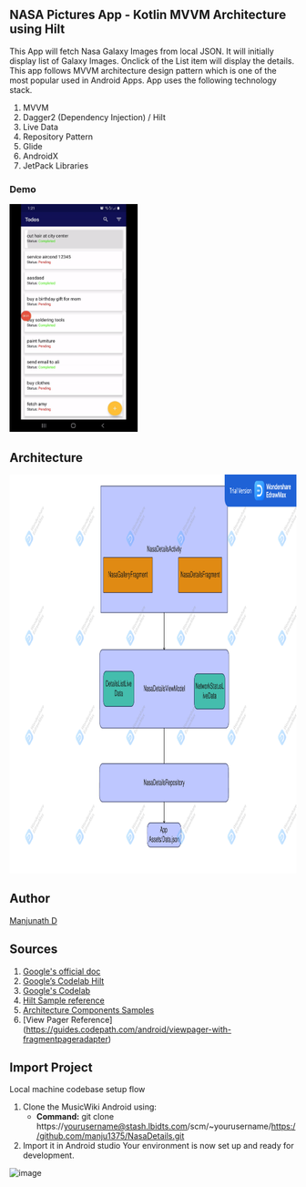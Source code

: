 ## NASA Pictures App - Kotlin MVVM Architecture using Hilt

This App will fetch Nasa Galaxy Images from local JSON. It will initially display list of Galaxy Images. Onclick of the List item will display the details. This app follows MVVM architecture design pattern which is one of the most popular used in Android Apps. App uses the following technology stack.

1.	MVVM
2.	Dagger2 (Dependency Injection) / Hilt
3.	Live Data
4.	Repository Pattern
5.	Glide
6.	AndroidX
7.	JetPack Libraries

### Demo
<img height="400px" src="https://github.com/WaheedNazir/TodoKotlinMVVMHilt/blob/main/screens/sample_demo.gif" />

## Architecture
<img alt="App High Level Architecture" height="700px" src="https://github.com/manju1375/NasaDetails/blob/master/simple_architecture.pdf" />


## Author
[Manjunath D]( https://github.com/manju1375)


## Sources
1.	[Google's official doc](https://developer.android.com/jetpack/docs/guide)
2.	[Google’s Codelab Hilt]( https://developer.android.com/codelabs/android-hilt#0)
3.	[Google's Codelab](https://codelabs.developers.google.com/codelabs/android-training-livedata-viewmodel/#0)
4.	[Hilt Sample reference]( https://howtodoandroid.com/android-hilt-dependency-injection/)
5.	[Architecture Components Samples](https://github.com/android/architecture-components-samples/tree/88747993139224a4bb6dbe985adf652d557de621)
6.	[View Pager Reference] (https://guides.codepath.com/android/viewpager-with-fragmentpageradapter)

## Import Project

Local machine codebase setup flow
 1. Clone the MusicWiki Android using:
    - **Command:**  git clone https://yourusername@stash.lbidts.com/scm/~yourusername/https://github.com/manju1375/NasaDetails.git
 2. Import it in Android studio
Your environment is now set up and ready for development.


![image](https://user-images.githubusercontent.com/3723978/159310998-db11525e-138b-4d66-a1fe-5b4f9dcc3ad4.png)

